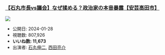 ### [【石丸市長vs議会】なぜ揉める？政治家の本音暴露【安芸高田市】](https://www.youtube.com/watch?v=f8rJNZFEE2g)
[![](https://img.youtube.com/vi/f8rJNZFEE2g/sddefault.jpg)](https://www.youtube.com/watch?v=f8rJNZFEE2g)
-   公開日: 2024-01-28
-   視聴数: 807,926
-   **いいね数: 11,673**
-   出演者: [石丸伸二](/rehacq_fan/people/石丸伸二 "wikilink"), [西田亮介](/rehacq_fan/people/西田亮介 "wikilink")
